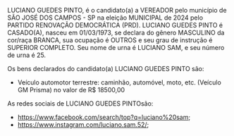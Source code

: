 LUCIANO GUEDES PINTO, é o candidato(a) a VEREADOR pelo município de SÃO JOSÉ DOS CAMPOS - SP na eleição MUNICIPAL de 2024 pelo PARTIDO RENOVAÇÃO DEMOCRÁTICA (PRD). LUCIANO GUEDES PINTO é CASADO(A), nasceu em 01/03/1973, se declara do gênero MASCULINO da cor/raça BRANCA, sua ocupação é OUTROS e seu grau de instrução é SUPERIOR COMPLETO. Seu nome de urna é LUCIANO SAM, e seu número de urna é 25.

Os bens declarados do candidato(a) LUCIANO GUEDES PINTO são: 
- Veículo automotor terrestre: caminhão, automóvel, moto, etc. (Veículo GM  Prisma) no valor de R$ 18500,00

As redes sociais de LUCIANO GUEDES PINTOsão:
- https://www.facebook.com/search/top?q=luciano%20sam;
- https://www.instagram.com/luciano.sam.52/;